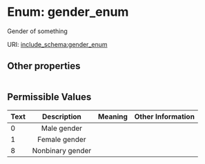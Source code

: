 
# Enum: gender_enum


Gender of something

URI: [include_schema:gender_enum](https://w3id.org/mixs/include_schema/gender_enum)


## Other properties

|  |  |  |
| --- | --- | --- |

## Permissible Values

| Text | Description | Meaning | Other Information |
| :--- | :---: | :---: | ---: |
| 0 | Male gender |  |  |
| 1 | Female gender |  |  |
| 8 | Nonbinary gender |  |  |

